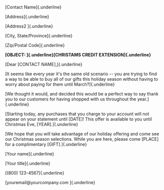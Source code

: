 [Contact Name]{.underline}

[Address]{.underline}

[Address2 ]{.underline}

[City, State/Province]{.underline}

[Zip/Postal Code]{.underline}

**[OBJECT: ]{.underline}[CHRISTAMS CREDIT EXTENSION]{.underline}**

[Dear \[CONTACT NAME\],]{.underline}

[It seems like every year it's the same old scenario -- you are trying
to find a way to be able to buy all of our gifts this holiday season
without having to worry about paying for them until March?]{.underline}

[We thought it would, and decided this would be a perfect way to say
thank you to our customers for having shopped with us throughout the
year.]{.underline}

[Starting today, any purchases that you charge to your account will not
appear on your statement until \[DATE\]! This offer is available to you
until Christmas Eve, \[YEAR\].]{.underline}

[We hope that you will take advantage of our holiday offering and come
see our Christmas season selections. While you are here, please come
\[PLACE\] for a complimentary \[GIFT\].]{.underline}

[Your name]{.underline}

[Your title]{.underline}

[(800) 123-4567]{.underline}

[youremail\@yourcompany.com ]{.underline}
